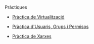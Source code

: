 Pràctiques

- [Pràctica de Virtualització](https://htmlpreview.github.io/?https://github.com/OscarBePl/Portfoli/blob/main/Moduls/M01-SistemesInformatics/UF1/Pr%C3%A0ctica%20Virtualitzaci%C3%B3/Pr%C3%A0cticaVirtualitzaci%C3%B3.html)

- [Pràctica d'Usuaris, Grups i Permisos](https://htmlpreview.github.io/?https://github.com/OscarBePl/Portfoli/blob/main/Moduls/M01-SistemesInformatics/UF1/Pr%C3%A0ctica%20Usuaris%2C%20grups%20i%20permisos/Pr%C3%A0cticaUsuarisGrupsIPermisos.html)

- [Pràctica de Xarxes](https://htmlpreview.github.io/?https://github.com/OscarBePl/Portfoli/blob/main/Moduls/M01-SistemesInformatics/UF1/Pr%C3%A0ctica%20Xarxes/Pr%C3%A0cticaXarxes.html)
